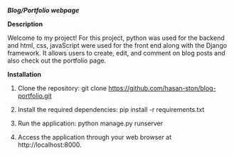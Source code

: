 ***Blog/Portfolio webpage***

**Description**

Welcome to my project! For this project, python was used for the backend and html, css, javaScript were used for the front end along with the Django framework. It allows users to create, edit, and comment on blog posts and also check out the portfolio page.

**Installation**
1. Clone the repository:
  git clone https://github.com/hasan-ston/blog-portfolio.git

2. Install the required dependencies:
  pip install -r requirements.txt
  
3. Run the application:
  python manage.py runserver

4. Access the application through your web browser at http://localhost:8000.
